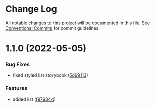 # Change Log

All notable changes to this project will be documented in this file.
See [Conventional Commits](https://conventionalcommits.org) for commit guidelines.

# 1.1.0 (2022-05-05)


### Bug Fixes

* fixed styled list storybook ([5d99113](https://github.com/markoarthofer22/react-components/commit/5d99113e489c4a2951d2e83df3b51e970234bb33))


### Features

* added list ([f979344](https://github.com/markoarthofer22/react-components/commit/f9793447a775a9971a51d919abce28464c514634))

